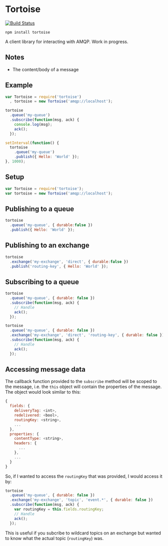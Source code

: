 # Tortoise

[![Build Status](https://travis-ci.org/CompassPHS/tortoise.svg)](https://travis-ci.org/CompassPHS/tortoise)

    npm install tortoise

A client library for interacting with AMQP. Work in progress.

## Notes

  * The content/body of a message 

## Example

```javascript
var Tortoise = require('tortoise')
  , tortoise = new Tortoise('amqp://localhost');

tortoise
  .queue('my-queue')
  .subscribe(function(msg, ack) {
    console.log(msg);
    ack();
  });

setInterval(function() {
  tortoise
    .queue('my-queue')
    .publish({ Hello: 'World' });
}, 1000);
```

## Setup

```javascript
var Tortoise = require('tortoise');
var tortoise = new Tortoise('amqp://localhost');
```

## Publishing to a queue

```javascript
tortoise
  .queue('my-queue', { durable:false })
  .publish({ Hello: 'World' });
```

## Publishing to an exchange

```javascript
tortoise
  .exchange('my-exchange', 'direct', { durable:false })
  .publish('routing-key', { Hello: 'World' });
```

## Subscribing to a queue

```javascript
tortoise
  .queue('my-queue', { durable: false })
  .subscribe(function(msg, ack) {
    // Handle
    ack();
  });
```

```javascript
tortoise
  .queue('my-queue', { durable: false })
  .exchange('my-exchange', 'direct', 'routing-key', { durable: false })
  .subscribe(function(msg, ack) {
    // Handle
    ack();
  });
```

## Accessing message data

The callback function provided to the `subscribe` method will be scoped to the message, i.e. the `this` object will contain the properties of the message. The object would look similar to this:

```javascript
{
  fields: {
    deliveryTag: <int>,
    redelivered: <bool>,
    routingKey: <string>,
    ...
  },
  properties: {
    contentType: <string>,
    headers: {
      ...
    },
    ...
  }
}
```

So, if I wanted to access the `routingKey` that was provided, I would access it by:

```javascript
tortoise
  .queue('my-queue', { durable: false })
  .exchange('my-exchange', 'topic', 'event.*', { durable: false })
  .subscribe(function(msg, ack) {
    var routingKey = this.fields.routingKey;
    // Handle
    ack();
  });
```

This is useful if you subcribe to wildcard topics on an exchange but wanted to know what the actual topic (`routingKey`) was.